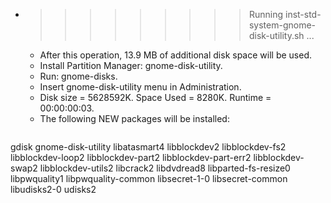 * >>>>>>>>> Running inst-std-system-gnome-disk-utility.sh ...
  * After this operation, 13.9 MB of additional disk space will be used.
  * Install Partition Manager: gnome-disk-utility.
  * Run: gnome-disks.
  * Insert gnome-disk-utility menu in Administration.
  * Disk size = 5628592K. Space Used = 8280K. Runtime = 00:00:00:03.
  * The following NEW packages will be installed:
  ```bash
gdisk gnome-disk-utility libatasmart4 libblockdev2 libblockdev-fs2
libblockdev-loop2 libblockdev-part2 libblockdev-part-err2 libblockdev-swap2 libblockdev-utils2
libcrack2 libdvdread8 libparted-fs-resize0 libpwquality1 libpwquality-common
libsecret-1-0 libsecret-common libudisks2-0 udisks2
  ```
